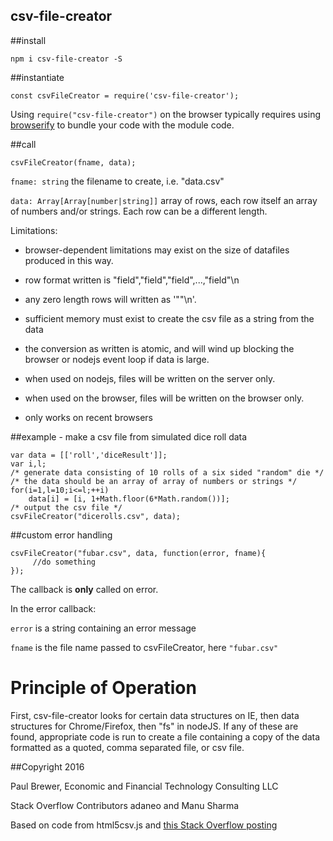 csv-file-creator
-----

##install

    npm i csv-file-creator -S

##instantiate

    const csvFileCreator = require('csv-file-creator');

Using `require("csv-file-creator")` on the browser typically requires using [browserify](http://browserify.org/) to bundle your code with the module code.

##call

    csvFileCreator(fname, data);

`fname: string` the filename to create, i.e. "data.csv"

`data: Array[Array[number|string]]` array of rows, each row itself an array of numbers and/or strings. Each row can be a different length. 

Limitations: 

 * browser-dependent limitations may exist on the size of datafiles produced in this way.

 * row format written is "field","field","field",...,"field"\n

 * any zero length rows will written as '""\n'.  

 * sufficient memory must exist to create the csv file as a string from the data

 * the conversion as written is atomic, and will wind up blocking the browser or nodejs event loop if data is large.

 * when used on nodejs, files will be written on the server only.

 * when used on the browser, files will be written on the browser only.
 * only works on recent browsers

##example - make a csv file from simulated dice roll data

    var data = [['roll','diceResult']];
    var i,l;
    /* generate data consisting of 10 rolls of a six sided "random" die */
    /* the data should be an array of array of numbers or strings */
    for(i=1,l=10;i<=l;++i) 
        data[i] = [i, 1+Math.floor(6*Math.random())];
    /* output the csv file */
    csvFileCreator("dicerolls.csv", data);

##custom error handling

    csvFileCreator("fubar.csv", data, function(error, fname){ 
         //do something
    });

The callback is **only** called on error.  


In the error callback:  

`error` is a string containing an error message

`fname` is the file name passed to csvFileCreator, here `"fubar.csv"`

# Principle of Operation

First, csv-file-creator looks for certain data structures on IE, then data structures for Chrome/Firefox, then "fs" in nodeJS.  If any of these are found, 
appropriate code is run to create a file containing a copy of the data
formatted as a quoted, comma separated file, or csv file.  


##Copyright 2016

Paul Brewer, Economic and Financial Technology Consulting LLC

Stack Overflow Contributors adaneo and Manu Sharma

Based on code from html5csv.js and 
[this Stack Overflow posting](http://stackoverflow.com/questions/17836273/export-javascript-data-to-csv-file-without-server-interaction)

